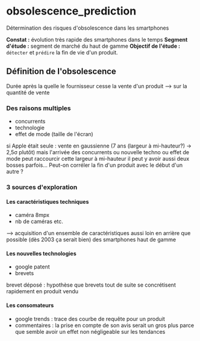 # obsolescence_prediction
Détermination des risques d'obsolescence dans les smartphones

**Constat :** évolution très rapide des smartphones dans le temps 
**Segment d'étude :** segment de marché du haut de gamme
**Objectif de l'étude :** `détecter` et `prédire` la fin de vie d'un produit.

## Définition de l'obsolescence
Durée après la quelle le fournisseur cesse la vente d'un produit
--> sur la quantité de vente


### Des raisons multiples

- concurrents
- technologie
- effet de mode (taille de l'écran)

si Apple était seule : vente en gaussienne (7 ans (largeur à mi-hauteur?) -> 2,5σ plutôt)
mais l'arrivée des concurrents ou nouvelle techno ou effet de mode peut raccourcir cette largeur à mi-hauteur
il peut y avoir aussi deux bosses parfois...
Peut-on corréler la fin d'un produit avec le début d'un autre ?

### 3 sources d'exploration

#### Les caractéristiques techniques 

- caméra 8mpx
- nb de caméras etc.

--> acquisition d'un ensemble de caractéristiques aussi loin en arrière que possible (dès 2003 ça serait bien) des smartphones haut de gamme 

#### Les nouvelles technologies 

- google patent 
- brevets

brevet déposé : hypothèse que brevets tout de suite se concrétisent rapidement en produit vendu

#### Les consomateurs

- google trends : trace des courbe de requête pour un produit 
- commentaires : la prise en compte de son avis serait un gros plus parce que semble avoir un effet non négligeable sur les tendances
